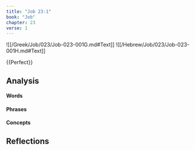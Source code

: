 ```yaml
---
title: "Job 23:1"
book: "Job"
chapter: 23
verse: 1
---
```

![[/Greek/Job/023/Job-023-001G.md#Text]]
![[/Hebrew/Job/023/Job-023-001H.md#Text]]

{{Perfect}}

## Analysis

#### Words

#### Phrases

#### Concepts

## Reflections
